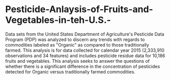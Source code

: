 # Pesticide-Anlaysis-of-Fruits-and-Vegetables-in-teh-U.S.-
Data sets from the United States Department of Agriculture's Pesticide Data Program (PDP) was analyzed to discern any trends with regards to commodities labeled as "Organic" as compared to those traditionally farmed. This analysis is for data collected for calendar year 2015 (2,333,910 observations and 34 features) and includes pesticide residue data for 10,186 fruits and vegetables.
This analysis seeks to answer the questions of whether there is a significant difference in the concentration of pesticides detected for Organic versus traditionally farmed commodities.    
